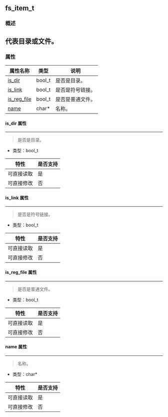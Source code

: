 ## fs\_item\_t
### 概述
代表目录或文件。
----------------------------------
### 属性
<p id="fs_item_t_properties">

| 属性名称 | 类型 | 说明 | 
| -------- | ----- | ------------ | 
| <a href="#fs_item_t_is_dir">is\_dir</a> | bool\_t | 是否是目录。 |
| <a href="#fs_item_t_is_link">is\_link</a> | bool\_t | 是否是符号链接。 |
| <a href="#fs_item_t_is_reg_file">is\_reg\_file</a> | bool\_t | 是否是普通文件。 |
| <a href="#fs_item_t_name">name</a> | char* | 名称。 |
#### is\_dir 属性
-----------------------
> <p id="fs_item_t_is_dir">是否是目录。

* 类型：bool\_t

| 特性 | 是否支持 |
| -------- | ----- |
| 可直接读取 | 是 |
| 可直接修改 | 否 |
#### is\_link 属性
-----------------------
> <p id="fs_item_t_is_link">是否是符号链接。

* 类型：bool\_t

| 特性 | 是否支持 |
| -------- | ----- |
| 可直接读取 | 是 |
| 可直接修改 | 否 |
#### is\_reg\_file 属性
-----------------------
> <p id="fs_item_t_is_reg_file">是否是普通文件。

* 类型：bool\_t

| 特性 | 是否支持 |
| -------- | ----- |
| 可直接读取 | 是 |
| 可直接修改 | 否 |
#### name 属性
-----------------------
> <p id="fs_item_t_name">名称。

* 类型：char*

| 特性 | 是否支持 |
| -------- | ----- |
| 可直接读取 | 是 |
| 可直接修改 | 否 |
